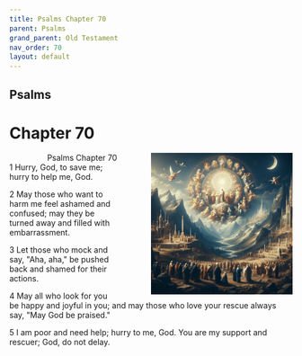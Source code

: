 ```yaml
---
title: Psalms Chapter 70
parent: Psalms
grand_parent: Old Testament
nav_order: 70
layout: default
---
```


## Psalms

# Chapter 70

<div style="clear: both; text-align: right;">
    <img src="/assets/Image/Psalms/500/70.jpg" alt="Psalms Chapter 70" class="chapter-image" style="max-width: 50%; height: auto; float: right; margin: 0 0 10px 10px; padding-left: 10%;">
    <figcaption style="font-size: 14px;">Psalms Chapter 70</figcaption>
</div>
1 Hurry, God, to save me; hurry to help me, God.

2 May those who want to harm me feel ashamed and confused; may they be turned away and filled with embarrassment.

3 Let those who mock and say, "Aha, aha," be pushed back and shamed for their actions.

4 May all who look for you be happy and joyful in you; and may those who love your rescue always say, "May God be praised."

5 I am poor and need help; hurry to me, God. You are my support and rescuer; God, do not delay.


